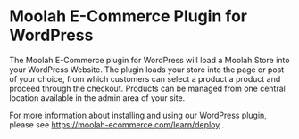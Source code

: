 Moolah E-Commerce Plugin for WordPress
======================================

The Moolah E-Commerce plugin for WordPress will load a Moolah Store into your WordPress Website. The plugin loads your store into the page or post of your choice, from which customers can select a product a product and proceed through the checkout.  Products can be managed from one central location available in the admin area of your site.

For more information about installing and using our WordPress plugin, please see https://moolah-ecommerce.com/learn/deploy .
